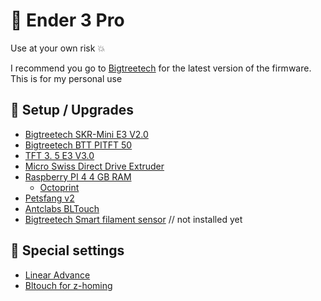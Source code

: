 # :space_invader: Ender 3 Pro
Use at your own risk :boom: 

I recommend you go to [Bigtreetech](https://github.com/bigtreetech) for the latest version of the firmware. This is for my personal use

## :wrench: Setup / Upgrades
- [Bigtreetech SKR-Mini E3 V2.0](https://github.com/bigtreetech/BIGTREETECH-SKR-mini-E3)
- [Bigtreetech BTT PITFT 50](https://github.com/bigtreetech/BIGTREETECH-TouchScreenFirmware)
- [TFT 3. 5 E3 V3.0](https://github.com/bigtreetech/BTT-TFT35-E3-V3.0)
- [Micro Swiss Direct Drive Extruder](https://store.micro-swiss.com/products/micro-swiss-direct-drive-extruder)
- [Raspberry PI 4 4 GB RAM](https://github.com/raspberrypi)
  - [Octoprint](https://github.com/OctoPrint/OctoPrint)
- [Petsfang v2](https://www.thingiverse.com/thing:2759439)
- [Antclabs BLTouch](https://polyalkemi.no/antclabs-bltouch/)
- [Bigtreetech Smart filament sensor](https://github.com/bigtreetech/smart-filament-detection-module) // not installed yet

## :seedling: Special settings
- [Linear Advance](https://marlinfw.org/tools/lin_advance/k-factor.html)
- [Bltouch for z-homing](https://github.com/bigtreetech/BIGTREETECH-SKR-mini-E3/tree/master/firmware/V2.0)